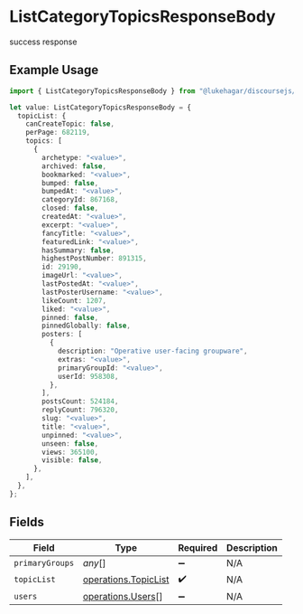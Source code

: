 # ListCategoryTopicsResponseBody

success response

## Example Usage

```typescript
import { ListCategoryTopicsResponseBody } from "@lukehagar/discoursejs/sdk/models/operations";

let value: ListCategoryTopicsResponseBody = {
  topicList: {
    canCreateTopic: false,
    perPage: 682119,
    topics: [
      {
        archetype: "<value>",
        archived: false,
        bookmarked: "<value>",
        bumped: false,
        bumpedAt: "<value>",
        categoryId: 867168,
        closed: false,
        createdAt: "<value>",
        excerpt: "<value>",
        fancyTitle: "<value>",
        featuredLink: "<value>",
        hasSummary: false,
        highestPostNumber: 891315,
        id: 29190,
        imageUrl: "<value>",
        lastPostedAt: "<value>",
        lastPosterUsername: "<value>",
        likeCount: 1207,
        liked: "<value>",
        pinned: false,
        pinnedGlobally: false,
        posters: [
          {
            description: "Operative user-facing groupware",
            extras: "<value>",
            primaryGroupId: "<value>",
            userId: 958308,
          },
        ],
        postsCount: 524184,
        replyCount: 796320,
        slug: "<value>",
        title: "<value>",
        unpinned: "<value>",
        unseen: false,
        views: 365100,
        visible: false,
      },
    ],
  },
};
```

## Fields

| Field                                                               | Type                                                                | Required                                                            | Description                                                         |
| ------------------------------------------------------------------- | ------------------------------------------------------------------- | ------------------------------------------------------------------- | ------------------------------------------------------------------- |
| `primaryGroups`                                                     | *any*[]                                                             | :heavy_minus_sign:                                                  | N/A                                                                 |
| `topicList`                                                         | [operations.TopicList](../../../sdk/models/operations/topiclist.md) | :heavy_check_mark:                                                  | N/A                                                                 |
| `users`                                                             | [operations.Users](../../../sdk/models/operations/users.md)[]       | :heavy_minus_sign:                                                  | N/A                                                                 |